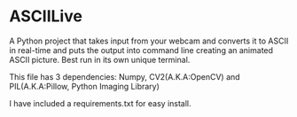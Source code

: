# ASCIILive
A Python project that takes input from your webcam and converts it to ASCII in real-time and puts the output into command line creating an animated ASCII picture. Best run in its own unique terminal.

This file has 3 dependencies: Numpy, CV2(A.K.A:OpenCV) and PIL(A.K.A:Pillow, Python Imaging Library) 

I have included a requirements.txt for easy install.
